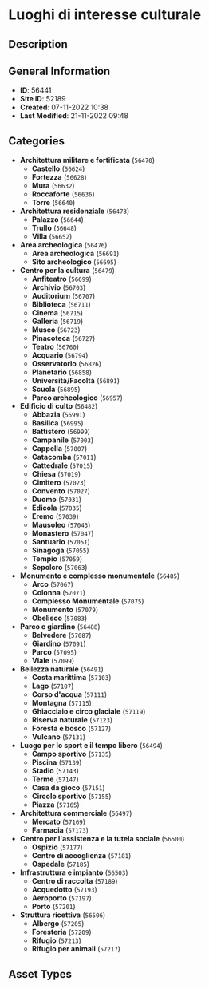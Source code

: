 # Luoghi di interesse culturale

## Description

## General Information
- **ID**: 56441
- **Site ID**: 52189
- **Created**: 07-11-2022 10:38
- **Last Modified**: 21-11-2022 09:48

## Categories
- **Architettura militare e fortificata** (`56470`)
  - **Castello** (`56624`)
  - **Fortezza** (`56628`)
  - **Mura** (`56632`)
  - **Roccaforte** (`56636`)
  - **Torre** (`56640`)
- **Architettura residenziale** (`56473`)
  - **Palazzo** (`56644`)
  - **Trullo** (`56648`)
  - **Villa** (`56652`)
- **Area archeologica** (`56476`)
  - **Area archeologica** (`56691`)
  - **Sito archeologico** (`56695`)
- **Centro per la cultura** (`56479`)
  - **Anfiteatro** (`56699`)
  - **Archivio** (`56703`)
  - **Auditorium** (`56707`)
  - **Biblioteca** (`56711`)
  - **Cinema** (`56715`)
  - **Galleria** (`56719`)
  - **Museo** (`56723`)
  - **Pinacoteca** (`56727`)
  - **Teatro** (`56760`)
  - **Acquario** (`56794`)
  - **Osservatorio** (`56826`)
  - **Planetario** (`56858`)
  - **Università/Facoltà** (`56891`)
  - **Scuola** (`56895`)
  - **Parco archeologico** (`56957`)
- **Edificio di culto** (`56482`)
  - **Abbazia** (`56991`)
  - **Basilica** (`56995`)
  - **Battistero** (`56999`)
  - **Campanile** (`57003`)
  - **Cappella** (`57007`)
  - **Catacomba** (`57011`)
  - **Cattedrale** (`57015`)
  - **Chiesa** (`57019`)
  - **Cimitero** (`57023`)
  - **Convento** (`57027`)
  - **Duomo** (`57031`)
  - **Edicola** (`57035`)
  - **Eremo** (`57039`)
  - **Mausoleo** (`57043`)
  - **Monastero** (`57047`)
  - **Santuario** (`57051`)
  - **Sinagoga** (`57055`)
  - **Tempio** (`57059`)
  - **Sepolcro** (`57063`)
- **Monumento e complesso monumentale** (`56485`)
  - **Arco** (`57067`)
  - **Colonna** (`57071`)
  - **Complesso Monumentale** (`57075`)
  - **Monumento** (`57079`)
  - **Obelisco** (`57083`)
- **Parco e giardino** (`56488`)
  - **Belvedere** (`57087`)
  - **Giardino** (`57091`)
  - **Parco** (`57095`)
  - **Viale** (`57099`)
- **Bellezza naturale** (`56491`)
  - **Costa marittima** (`57103`)
  - **Lago** (`57107`)
  - **Corso d'acqua** (`57111`)
  - **Montagna** (`57115`)
  - **Ghiacciaio e circo glaciale** (`57119`)
  - **Riserva naturale** (`57123`)
  - **Foresta e bosco** (`57127`)
  - **Vulcano** (`57131`)
- **Luogo per lo sport e il tempo libero** (`56494`)
  - **Campo sportivo** (`57135`)
  - **Piscina** (`57139`)
  - **Stadio** (`57143`)
  - **Terme** (`57147`)
  - **Casa da gioco** (`57151`)
  - **Circolo sportivo** (`57155`)
  - **Piazza** (`57165`)
- **Architettura commerciale** (`56497`)
  - **Mercato** (`57169`)
  - **Farmacia** (`57173`)
- **Centro per l'assistenza e la tutela sociale** (`56500`)
  - **Ospizio** (`57177`)
  - **Centro di accoglienza** (`57181`)
  - **Ospedale** (`57185`)
- **Infrastruttura e impianto** (`56503`)
  - **Centro di raccolta** (`57189`)
  - **Acquedotto** (`57193`)
  - **Aeroporto** (`57197`)
  - **Porto** (`57201`)
- **Struttura ricettiva** (`56506`)
  - **Albergo** (`57205`)
  - **Foresteria** (`57209`)
  - **Rifugio** (`57213`)
  - **Rifugio per animali** (`57217`)
## Asset Types
